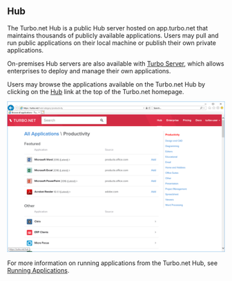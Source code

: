 ## Hub

The Turbo.net Hub is a public Hub server hosted on app.turbo.net that maintains thousands of publicly available applications. Users may pull and run public applications on their local machine or publish their own private applications.

On-premises Hub servers are also available with [Turbo Server](https://turbo.net/server), which allows enterprises to deploy and manage their own applications.

Users may browse the applications available on the Turbo.net Hub by clicking on the [Hub](https://app.turbo.net/hub) link at the top of the Turbo.net homepage.

![Browsing applications on the Turbo.net hub](../../images/browsing-applications-on-the-turbo.net-hub-1.png)

For more information on running applications from the Turbo.net Hub, see [Running Applications](../../getting-started/getting-started/running-applications.html).
